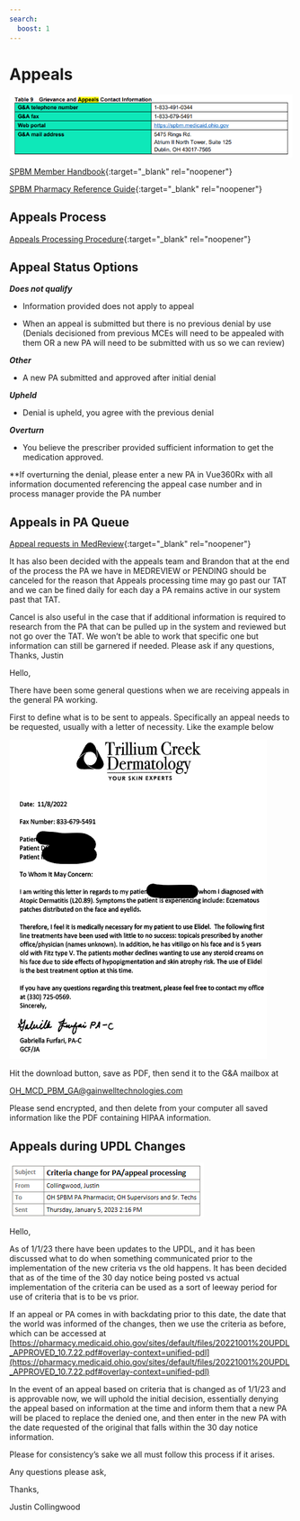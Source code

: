 ```yaml
---
search:
  boost: 1
---
```


# Appeals 

![Alt text](appeals_1.png)

[SPBM Member Handbook](https://spbm.medicaid.ohio.gov/SPDocumentLibrary/DocumentLibrary/Manuals/SPBM%20Member%20Handbook.pdf){:target="_blank" rel="noopener"}

[SPBM Pharmacy Reference Guide](https://spbm.medicaid.ohio.gov/SPDocumentLibrary/DocumentLibrary/User%20Guides/SPBM%20Pharmacy%20Reference%20Guide.pdf){:target="_blank" rel="noopener"}

## Appeals Process
[Appeals Processing Procedure](https://mygainwell-my.sharepoint.com/:w:/r/personal/christopher_nguyen_gainwelltechnologies_com/Documents/Evergreen/Emails/Appeals%20Processing%20for%20pharmacists.docx?d=w237c662b5a1642ca94477766772d1551&csf=1&web=1&e=gLLGJg){:target="_blank" rel="noopener"}

## Appeal Status Options

***Does not qualify***

- Information provided does not apply to appeal

- When an appeal is submitted but there is no previous denial by use (Denials decisioned from previous MCEs will need to be appealed with them OR a new PA will need to be submitted with us so we can review)


***Other***
- A new PA submitted and approved after initial denial 


***Upheld***

- Denial is upheld, you agree with the previous denial


***Overturn***
- You believe the prescriber provided sufficient information to get the medication approved.

**If overturning the denial, please enter a new PA in Vue360Rx with all information documented referencing the appeal case number and in process manager provide the PA number

## Appeals in PA Queue
[Appeal requests in MedReview](FW%20When%20Pharmacists%20get%20legitimate%20appeals%20in%20PA%20queues.htm){:target="_blank" rel="noopener"}

It has also been decided with the appeals team and Brandon that at the end of the process the PA we have in MEDREVIEW or PENDING should be canceled for the reason that Appeals processing time may go past our TAT and we can be fined daily for each day a PA remains active in our system past that TAT.
 
Cancel is also useful in the case that if additional information is required to research from the PA that can be pulled up in the system and reviewed but not go over the TAT. We won’t be able to work that specific one but information can still be garnered if needed.
Please ask if any questions,
Thanks,
Justin
 
Hello,

There have been some general questions when we are receiving appeals in the general PA working.
 
First to define what is to be sent to appeals. Specifically an appeal needs to be requested, usually with a letter of necessity. Like the example below

![Alt text](appeals_2.png)

Hit the download button, save as PDF, then send it to the G&A mailbox at 
 
OH_MCD_PBM_GA@gainwelltechnologies.com
 
Please send encrypted, and then delete from your computer all saved information like the PDF containing HIPAA information.

## Appeals during UPDL Changes

![Alt text](appeals_3.png)

Hello,

As of 1/1/23 there have been updates to the UPDL, and it has been discussed what to do when something communicated prior to the implementation of the new criteria vs the old happens.
It has been decided that as of the time of the 30 day notice being posted vs actual implementation of the criteria can be used as a sort of leeway period for use of criteria that is to be vs prior.
 
If an appeal or PA comes in with backdating prior to this date, the date that the world was informed of the changes, then we use the criteria as before, which can be accessed at 
[https://pharmacy.medicaid.ohio.gov/sites/default/files/20221001%20UPDL_APPROVED_10.7.22.pdf#overlay-context=unified-pdl](https://pharmacy.medicaid.ohio.gov/sites/default/files/20221001%20UPDL_APPROVED_10.7.22.pdf#overlay-context=unified-pdl)

 
In the event of an appeal based on criteria that is changed as of 1/1/23 and is approvable now, we will uphold the initial decision, essentially denying the appeal based on information at the time and inform them that a new PA will be placed to replace the denied one, and then enter in the new PA with the date requested of the original that falls within the 30 day notice information.
 
Please for consistency’s sake we all must follow this process if it arises.

Any questions please ask,

Thanks,
 
Justin Collingwood